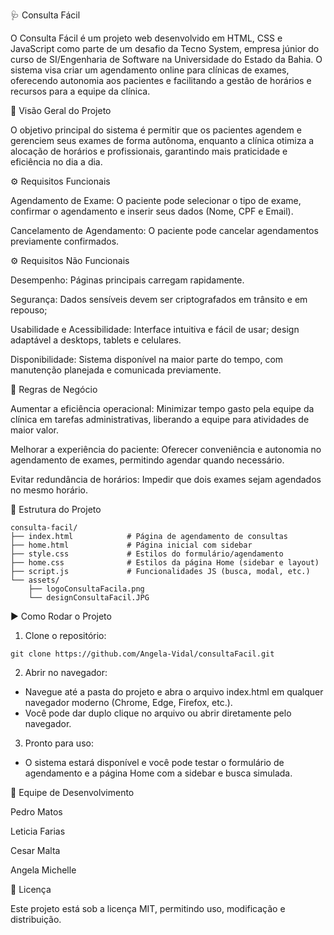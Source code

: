 🩺 Consulta Fácil

O Consulta Fácil é um projeto web desenvolvido em HTML, CSS e JavaScript como parte de um desafio da Tecno System, empresa júnior do curso de SI/Engenharia de Software na Universidade do Estado da Bahia. O sistema visa criar um agendamento online para clínicas de exames, oferecendo autonomia aos pacientes e facilitando a gestão de horários e recursos para a equipe da clínica.

🎯 Visão Geral do Projeto

O objetivo principal do sistema é permitir que os pacientes agendem e gerenciem seus exames de forma autônoma, enquanto a clínica otimiza a alocação de horários e profissionais, garantindo mais praticidade e eficiência no dia a dia.

⚙️ Requisitos Funcionais

Agendamento de Exame:
O paciente pode selecionar o tipo de exame, confirmar o agendamento e inserir seus dados (Nome, CPF e Email).

Cancelamento de Agendamento:
O paciente pode cancelar agendamentos previamente confirmados.

⚙️ Requisitos Não Funcionais

Desempenho:
Páginas principais carregam rapidamente.

Segurança:
Dados sensíveis devem ser criptografados em trânsito e em repouso; 

Usabilidade e Acessibilidade:
Interface intuitiva e fácil de usar; design adaptável a desktops, tablets e celulares.

Disponibilidade:
Sistema disponível na maior parte do tempo, com manutenção planejada e comunicada previamente.

📌 Regras de Negócio

Aumentar a eficiência operacional:
Minimizar tempo gasto pela equipe da clínica em tarefas administrativas, liberando a equipe para atividades de maior valor.

Melhorar a experiência do paciente:
Oferecer conveniência e autonomia no agendamento de exames, permitindo agendar quando necessário.

Evitar redundância de horários:
Impedir que dois exames sejam agendados no mesmo horário.

📂 Estrutura do Projeto
```
consulta-facil/
├── index.html            # Página de agendamento de consultas
├── home.html             # Página inicial com sidebar
├── style.css             # Estilos do formulário/agendamento
├── home.css              # Estilos da página Home (sidebar e layout)
├── script.js             # Funcionalidades JS (busca, modal, etc.)
└── assets/
    ├── logoConsultaFacila.png
    └── designConsultaFacil.JPG
```
▶️ Como Rodar o Projeto

1. Clone o repositório:
```
git clone https://github.com/Angela-Vidal/consultaFacil.git
```
2. Abrir no navegador:
- Navegue até a pasta do projeto e abra o arquivo index.html em qualquer navegador moderno
(Chrome, Edge, Firefox, etc.).
- Você pode dar duplo clique no arquivo ou abrir diretamente pelo navegador.
  
3. Pronto para uso:
- O sistema estará disponível e você pode testar o formulário de agendamento e a página Home
com a sidebar e busca simulada.

👥 Equipe de Desenvolvimento

Pedro Matos

Leticia Farias

Cesar Malta

Angela Michelle

📜 Licença

Este projeto está sob a licença MIT, permitindo uso, modificação e distribuição.
